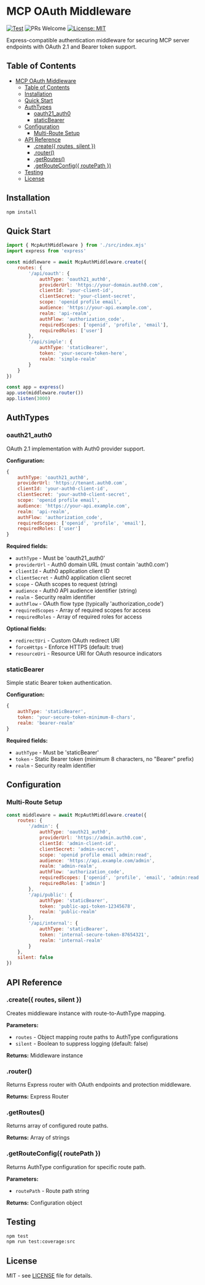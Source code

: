 # MCP OAuth Middleware

[![Test](https://img.shields.io/github/actions/workflow/status/flowmcp/oauth-middleware/test-on-release.yml)]() ![PRs Welcome](https://img.shields.io/badge/PRs-welcome-brightgreen.svg) [![License: MIT](https://img.shields.io/badge/License-MIT-yellow.svg)](https://opensource.org/licenses/MIT)

Express-compatible authentication middleware for securing MCP server endpoints with OAuth 2.1 and Bearer token support.

## Table of Contents

- [MCP OAuth Middleware](#mcp-oauth-middleware)
  - [Table of Contents](#table-of-contents)
  - [Installation](#installation)
  - [Quick Start](#quick-start)
  - [AuthTypes](#authtypes)
    - [oauth21\_auth0](#oauth21_auth0)
    - [staticBearer](#staticbearer)
  - [Configuration](#configuration)
    - [Multi-Route Setup](#multi-route-setup)
  - [API Reference](#api-reference)
    - [.create({ routes, silent })](#create-routes-silent-)
    - [.router()](#router)
    - [.getRoutes()](#getroutes)
    - [.getRouteConfig({ routePath })](#getrouteconfigroutepath)
  - [Testing](#testing)
  - [License](#license)

## Installation

```bash
npm install
```

## Quick Start

```javascript
import { McpAuthMiddleware } from './src/index.mjs'
import express from 'express'

const middleware = await McpAuthMiddleware.create({
    routes: {
        '/api/oauth': {
            authType: 'oauth21_auth0',
            providerUrl: 'https://your-domain.auth0.com',
            clientId: 'your-client-id',
            clientSecret: 'your-client-secret',
            scope: 'openid profile email',
            audience: 'https://your-api.example.com',
            realm: 'api-realm',
            authFlow: 'authorization_code',
            requiredScopes: ['openid', 'profile', 'email'],
            requiredRoles: ['user']
        },
        '/api/simple': {
            authType: 'staticBearer',
            token: 'your-secure-token-here',
            realm: 'simple-realm'
        }
    }
})

const app = express()
app.use(middleware.router())
app.listen(3000)
```

## AuthTypes

### oauth21_auth0

OAuth 2.1 implementation with Auth0 provider support.

**Configuration:**
```javascript
{
    authType: 'oauth21_auth0',
    providerUrl: 'https://tenant.auth0.com',
    clientId: 'your-auth0-client-id',
    clientSecret: 'your-auth0-client-secret',
    scope: 'openid profile email',
    audience: 'https://your-api.example.com',
    realm: 'api-realm',
    authFlow: 'authorization_code',
    requiredScopes: ['openid', 'profile', 'email'],
    requiredRoles: ['user']
}
```

**Required fields:**
- `authType` - Must be 'oauth21_auth0'
- `providerUrl` - Auth0 domain URL (must contain 'auth0.com')
- `clientId` - Auth0 application client ID
- `clientSecret` - Auth0 application client secret
- `scope` - OAuth scopes to request (string)
- `audience` - Auth0 API audience identifier (string)
- `realm` - Security realm identifier
- `authFlow` - OAuth flow type (typically 'authorization_code')
- `requiredScopes` - Array of required scopes for access
- `requiredRoles` - Array of required roles for access

**Optional fields:**
- `redirectUri` - Custom OAuth redirect URI
- `forceHttps` - Enforce HTTPS (default: true)
- `resourceUri` - Resource URI for OAuth resource indicators

### staticBearer

Simple static Bearer token authentication.

**Configuration:**
```javascript
{
    authType: 'staticBearer',
    token: 'your-secure-token-minimum-8-chars',
    realm: 'bearer-realm'
}
```

**Required fields:**
- `authType` - Must be 'staticBearer'
- `token` - Static Bearer token (minimum 8 characters, no "Bearer" prefix)
- `realm` - Security realm identifier

## Configuration

### Multi-Route Setup

```javascript
const middleware = await McpAuthMiddleware.create({
    routes: {
        '/admin': {
            authType: 'oauth21_auth0',
            providerUrl: 'https://admin.auth0.com',
            clientId: 'admin-client-id',
            clientSecret: 'admin-secret',
            scope: 'openid profile email admin:read',
            audience: 'https://api.example.com/admin',
            realm: 'admin-realm',
            authFlow: 'authorization_code',
            requiredScopes: ['openid', 'profile', 'email', 'admin:read'],
            requiredRoles: ['admin']
        },
        '/api/public': {
            authType: 'staticBearer',
            token: 'public-api-token-12345678',
            realm: 'public-realm'
        },
        '/api/internal': {
            authType: 'staticBearer',
            token: 'internal-secure-token-87654321',
            realm: 'internal-realm'
        }
    },
    silent: false
})
```

## API Reference

### .create({ routes, silent })

Creates middleware instance with route-to-AuthType mapping.

**Parameters:**
- `routes` - Object mapping route paths to AuthType configurations
- `silent` - Boolean to suppress logging (default: false)

**Returns:** Middleware instance

### .router()

Returns Express router with OAuth endpoints and protection middleware.

**Returns:** Express Router

### .getRoutes()

Returns array of configured route paths.

**Returns:** Array of strings

### .getRouteConfig({ routePath })

Returns AuthType configuration for specific route path.

**Parameters:**
- `routePath` - Route path string

**Returns:** Configuration object



## Testing

```bash
npm test
npm run test:coverage:src
```

## License

MIT - see [LICENSE](LICENSE) file for details.